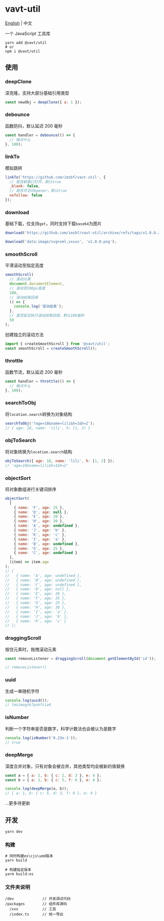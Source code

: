 # vavt-util

[English](https://github.com/imzbf/vavt-util) \| 中文

一个 JavaScript 工具库

```shell
yarn add @vavt/util
# or
npm i @vavt/util
```

## 使用

### deepClone

深克隆，支持大部分基础引用类型

```js
const newObj = deepClone({ a: 1 });
```

### debounce

函数防抖，默认延迟 200 毫秒

```js
const handler = debounce(() => {
  // 做点什么
}, 100);
```

### linkTo

模拟跳转

```js
linkTo('https://github.com/imzbf/vavt-util', {
  // 是否新窗口打开，默认true
  _blank: false,
  // 是否可访问opener，默认true
  nofollow: false
});
```

### download

基础下载，仅支持`get`，同时支持下载`base64`为图片

```js
download('https://github.com/imzbf/vavt-util/archive/refs/tags/v1.0.0.zip', 'v1.0.0.zip');

download('data:image/svg+xml,xxxxx', 'v1.0.0.png');
```

### smoothScroll

平滑滚动至指定高度

```js
smoothScroll(
  // 滚动元素
  document.documentElement,
  // 滚动至100px高度
  100,
  // 滚动结束回调
  () => {
    console.log('滚动结束');
  },
  // 是否延迟执行滚动结束回调，默认100毫秒
  50
);
```

创建独立的滚动方法

```js
import { createSmoothScroll } from '@vavt/util';
const smoothScroll = createSmoothScroll();
```

### throttle

函数节流，默认延迟 200 毫秒

```js
const handler = throttle(() => {
  // 做点什么
}, 100);
```

### searchToObj

将`location.search`转换为对象结构

```js
searchToObj('?age=18&name=lili&h=1&h=2');
// { age: 18, name: 'lili', h: [1, 2] }
```

### objToSearch

将对象转换为`location.search`结构

```js
objToSearch({ age: 18, name: 'lili', h: [1, 2] });
// 'age=18&name=lili&h=1&h=2'
```

### objectSort

将对象数组进行关键词排序

```js
objectSort(
  [
    { name: 'F', age: 25 },
    { name: 'D', age: null },
    { name: 'E', age: 20 },
    { name: 'H', age: 30 },
    { name: 'A', age: undefined },
    { name: 'J', age: 'b' },
    { name: 'K', age: 'c' },
    { name: 'I', age: 'a' },
    { name: 'B', age: undefined },
    { name: 'G', age: 25 },
    { name: 'C', age: undefined }
  ],
  (item) => item.age
);
// [
//   { name: 'A', age: undefined },
//   { name: 'B', age: undefined },
//   { name: 'C', age: undefined },
//   { name: 'D', age: null },
//   { name: 'E', age: 20 },
//   { name: 'F', age: 25 },
//   { name: 'G', age: 25 },
//   { name: 'H', age: 30 },
//   { name: 'I', age: 'a' },
//   { name: 'J', age: 'b' },
//   { name: 'K', age: 'c' }
// ];
```

### draggingScroll

按住元素时，拖拽滚动元素

```js
const removeListener = draggingScroll(document.getElementById('id'));

// removeListener()
```

### uuid

生成一串随机字符

```js
console.log(uuid());
// lmsimogsk7pukfcia4
```

### isNumber

判断一个字符串是否是数字，科学计数法也会被认为是数字

```js
console.log(isNumber('0.23e-1'));
// true
```

### deepMerge

深度合并对象，只有对象会被合并，其他类型均会被新的值替换

```js
const a = { a: 1, b: { c: 2, d: 3 }, e: 4 };
const b = { a: 1, b: { c: 5, f: 6 }, e: 4 };

console.log(deepMerge(a, b));
// { a: 1, b: { c: 5, d: 3, f: 6 }, e: 4 }
```

...更多待更新

## 开发

```shell
yarn dev
```

### 构建

```shell
# 同时构建es\cjs\umd版本
yarn build

# 构建指定版本
yarm build:es
```

### 文件夹说明

```
/dev             // 开发调试代码
/packages        // 组件库源码
  /xxx           // 工具
  /index.ts      // 统一导出
```
